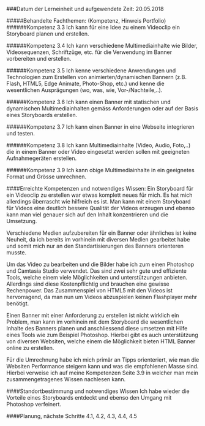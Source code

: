 ###Datum der Lerneinheit und aufgewendete Zeit:           20.05.2018

#####Behandelte Fachthemen: (Kompetenz, Hinweis Portfolio)
######Kompetenz 3.3
 Ich kann für eine Idee zu einem Videoclip ein Storyboard planen und erstellen.

######Kompetenz 3.4 
Ich kann verschiedene Multimediainhalte wie Bilder, Videosequenzen, Schriftzüge, etc. für die Verwendung im Banner vorbereiten und erstellen.

######Kompetenz 3.5 
Ich kenne verschiedene Anwendungen und Technologien zum Erstellen von animierten/dynamischen Bannern (z.B. Flash, HTML5, Edge Animate, Photo-Shop, etc.) und kenne die wesentlichen Ausprägungen (wo, was, wie, Vor-/Nachteile,..).

######Kompetenz 3.6
Ich kann einen Banner mit statischen und dynamischen Multimediainhalten gemäss Anforderungen oder auf der Basis eines Storyboards erstellen.

######Kompetenz 3.7
Ich kann einen Banner in eine Webseite integrieren und testen.

######Kompetenz 3.8
Ich kann Multimediainhalte (Video, Audio, Foto,..) die in einem Banner oder Video eingesetzt werden sollen mit geeigneten Aufnahmegeräten erstellen.

######Kompetenz 3.9
Ich kann obige Multimediainhalte in ein geeignetes Format und Grösse umrechnen.

####Erreichte Kompetenzen und notwendiges Wissen:
Ein Storyboard für ein Videoclip zu erstellen war etwas komplett neues für mich. Es hat mich allerdings überrascht wie hilfreich es ist. Man kann mit einem Storyboard für Videos eine deutlich bessere Qualität der Videos erzeugen und ebenso kann man viel genauer sich auf den Inhalt konzentrieren und die Umsetzung.

Verschiedene Medien aufzubereiten für ein Banner oder ähnliches ist keine Neuheit, da ich bereits im vorhinein mit diversen Medien gearbeitet habe und somit mich nur an den Standartisierungen des Banners orienteren musste.

Um das Video zu bearbeiten und die Bilder habe ich zum einen Photoshop und Camtasia Studio verwendet. Das sind zwei sehr gute und effiziente Tools, welche einem viele Möglichkeiten und unterstützungen anbieten. Allerdings sind diese Kostenpflichtig und brauchen eine gewisse Rechenpower. Das Zusammenspiel von HTML5 mit den Videos ist hervorragend, da man nun um Videos abzuspielen keinen Flashplayer mehr benötigt. 

Einen Banner mit einer Anforderung zu erstellen ist nicht wirklich ein Problem, man kann im vorhinein mit dem Storyboard die wesentlichen Inhalte des Banners planen und anschliessend diese umsetzen mit Hilfe eines Tools wie zum Beispiel Photoshop. Hierbei gibt es auch unterstützung von diversen Websiten, welche einem die Möglichkeit bieten HTML Banner online zu erstellen. 

Für die Umrechnung habe ich mich primär an Tipps orienteriert, wie man die Websiten Performance steigern kann und was die empfohlenen Masse sind. Hierbei verweise ich auf meine Kompetenzen Seite 3.9 in welcher man mein zusammengetragenes Wissen nachlesen kann.

####Standortbestimmung und notwendiges Wissen
Ich habe wieder die Vorteile eines Storyboards entdeckt und ebenso den Umgang mit Photoshop verfeinert.
 
####Planung, nächste Schritte
4.1, 4.2, 4.3, 4.4, 4.5
